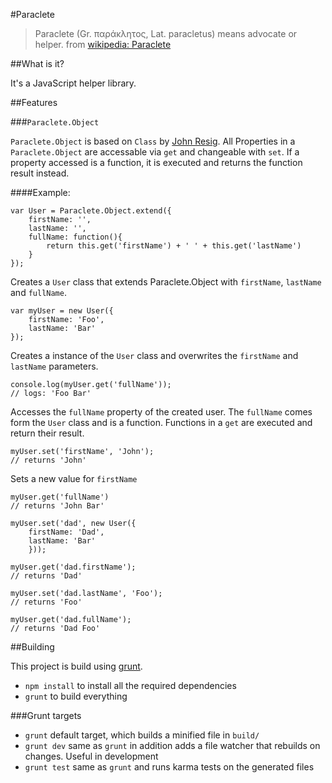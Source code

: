 #Paraclete

> Paraclete (Gr. παράκλητος, Lat. paracletus) means advocate or helper.
> from [wikipedia: Paraclete](http://en.wikipedia.org/wiki/Paraclete)

##What is it?

It's a JavaScript helper library.

##Features

###`Paraclete.Object`

`Paraclete.Object` is based on `Class` by [John Resig](http://ejohn.org/blog/simple-javascript-inheritance/).
All Properties in a `Paraclete.Object` are accessable via `get` and changeable with `set`.
If a property accessed is a function, it is executed and returns the function result instead.

####Example:

    var User = Paraclete.Object.extend({
        firstName: '',
        lastName: '',
        fullName: function(){
            return this.get('firstName') + ' ' + this.get('lastName')
        }
    });

Creates a `User` class that extends Paraclete.Object with `firstName`, `lastName` and `fullName`.

    var myUser = new User({
        firstName: 'Foo',
        lastName: 'Bar'
    });

Creates a instance of the `User` class and overwrites the `firstName` and `lastName` parameters.

    console.log(myUser.get('fullName'));
    // logs: 'Foo Bar'

Accesses the `fullName` property of the created user. The `fullName` comes form the `User` class and is a function.
Functions in a `get` are executed and return their result.

    myUser.set('firstName', 'John');
    // returns 'John'

Sets a new value for `firstName`

    myUser.get('fullName')
    // returns 'John Bar'

    myUser.set('dad', new User({
        firstName: 'Dad',
        lastName: 'Bar'
        }));

    myUser.get('dad.firstName');
    // returns 'Dad'

    myUser.set('dad.lastName', 'Foo');
    // returns 'Foo'

    myUser.get('dad.fullName');
    // returns 'Dad Foo'

##Building

This project is build using [grunt](http://gruntjs.com/).

- `npm install` to install all the required dependencies
- `grunt` to build everything

###Grunt targets

- `grunt` default target, which builds a minified file in `build/`
- `grunt dev` same as `grunt` in addition adds a file watcher that rebuilds on changes. Useful in development
- `grunt test` same as `grunt` and runs karma tests on the generated files